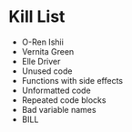 Kill List
=========
* O-Ren Ishii
* Vernita Green
* Elle Driver
* Unused code
* Functions with side effects
* Unformatted code
* Repeated code blocks
* Bad variable names
* BILL

